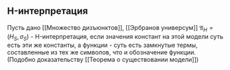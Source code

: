 ## H-интерпретация
Пусть дано [[Множество дизъюнктов]], [[Эрбранов универсум]]
$\mathfrak{A}_H = (H_S,\sigma_S)$ - H-интерпретация, если значения констант на этой модели суть есть эти же константы, а функции - суть есть замкнутые термы, составленные из тех же символов, что и обозначение функции. (Подобно доказательству [[Теорема о существовании модели]])